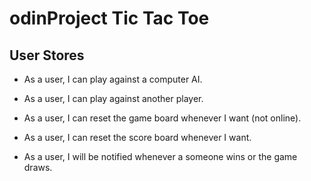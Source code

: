 # odinProject Tic Tac Toe

## User Stores

- As a user, I can play against a computer AI.
- As a user, I can play against another player.
- As a user, I can reset the game board whenever I want (not online).
- As a user, I can reset the score board whenever I want.

- As a user, I will be notified whenever a someone wins or the game draws.
